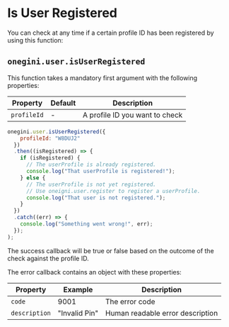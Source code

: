 # Is User Registered

You can check at any time if a certain profile ID has been registered by using this function:

## `onegini.user.isUserRegistered`

This function takes a mandatory first argument with the following properties:

| Property | Default | Description |
| --- | --- | --- |
| `profileId` | - | A profile ID you want to check

```js
onegini.user.isUserRegistered({
    profileId: "W8DUJ2"
  })
  .then((isRegistered) => {
    if (isRegistered) {
      // The userProfile is already registered.
      console.log("That userProfile is registered!");
    } else {
      // The userProfile is not yet registered.
      // Use oneigni.user.register to register a userProfile.
      console.log("That user is not registered.");
    }
  })
  .catch((err) => {
    console.log("Something went wrong!", err);
  });
);
```

The success callback will be true or false based on the outcome of the check against the profile ID.

The error callback contains an object with these properties:

| Property | Example | Description |
| --- | --- | --- |
| `code` | 9001 | The error code
| `description` | "Invalid Pin" | Human readable error description
